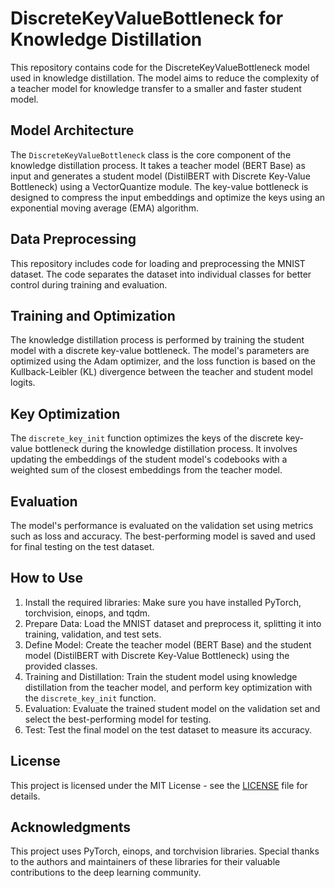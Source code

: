 # DiscreteKeyValueBottleneck for Knowledge Distillation

This repository contains code for the DiscreteKeyValueBottleneck model used in knowledge distillation. The model aims to reduce the complexity of a teacher model for knowledge transfer to a smaller and faster student model.

## Model Architecture

The `DiscreteKeyValueBottleneck` class is the core component of the knowledge distillation process. It takes a teacher model (BERT Base) as input and generates a student model (DistilBERT with Discrete Key-Value Bottleneck) using a VectorQuantize module. The key-value bottleneck is designed to compress the input embeddings and optimize the keys using an exponential moving average (EMA) algorithm.

## Data Preprocessing

This repository includes code for loading and preprocessing the MNIST dataset. The code separates the dataset into individual classes for better control during training and evaluation.

## Training and Optimization

The knowledge distillation process is performed by training the student model with a discrete key-value bottleneck. The model's parameters are optimized using the Adam optimizer, and the loss function is based on the Kullback-Leibler (KL) divergence between the teacher and student model logits.

## Key Optimization

The `discrete_key_init` function optimizes the keys of the discrete key-value bottleneck during the knowledge distillation process. It involves updating the embeddings of the student model's codebooks with a weighted sum of the closest embeddings from the teacher model.

## Evaluation

The model's performance is evaluated on the validation set using metrics such as loss and accuracy. The best-performing model is saved and used for final testing on the test dataset.

## How to Use

1. Install the required libraries: Make sure you have installed PyTorch, torchvision, einops, and tqdm.
2. Prepare Data: Load the MNIST dataset and preprocess it, splitting it into training, validation, and test sets.
3. Define Model: Create the teacher model (BERT Base) and the student model (DistilBERT with Discrete Key-Value Bottleneck) using the provided classes.
4. Training and Distillation: Train the student model using knowledge distillation from the teacher model, and perform key optimization with the `discrete_key_init` function.
5. Evaluation: Evaluate the trained student model on the validation set and select the best-performing model for testing.
6. Test: Test the final model on the test dataset to measure its accuracy.

## License

This project is licensed under the MIT License - see the [LICENSE](LICENSE) file for details.

## Acknowledgments

This project uses PyTorch, einops, and torchvision libraries. Special thanks to the authors and maintainers of these libraries for their valuable contributions to the deep learning community.
